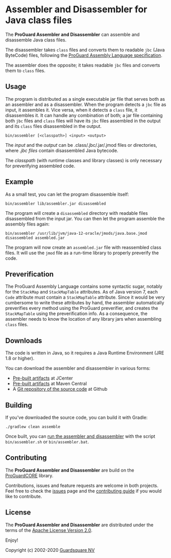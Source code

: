 # Assembler and Disassembler for Java class files

The **ProGuard Assembler and Disassembler** can assemble and disassemble
Java class files.

The disassembler takes `class` files and converts them to readable `jbc`
(Java ByteCode) files, following the [ProGuard Assembly Language
specification](docs/md/specification.md).

The assembler does the opposite; it takes readable `jbc` files and
converts them to `class` files.

## Usage

The program is distributed as a single executable jar file that serves both as
an assembler and as a disassembler. When the program detects a `jbc` file as
input, it assembles it. Vice versa, when it detects a `class` file, it
disassembles it. It can handle any combination of both; a jar file containing
both `jbc` files and `class` files will have its `jbc` files assembled in the
output and its `class` files disassembled in the output.

    bin/assembler [<classpath>] <input> <output>

The _input_ and the _output_ can be .class/.jbc/.jar/.jmod files or
directories, where  _.jbc files_ contain disassembled Java bytecode.

The _classpath_ (with runtime classes and library classes) is only necessary
for preverifying assembled code.

## Example

As a small test, you can let the program disassemble itself:

    bin/assembler lib/assembler.jar disassembled

The program will create a `disassembled` directory with readable files
disassembled from the input jar. You can then let the program assemble the
assembly files again:

    bin/assembler /usr/lib/jvm/java-12-oracle/jmods/java.base.jmod disassembled assembled.jar

The program will now create an `assembled.jar` file with reassembled class
files. It will use the `jmod` file as a run-time library to properly preverify
the code.

## Preverification

The ProGuard Assembly Language contains some syntactic sugar, notably for the
`StackMap` and `StackMapTable` attributes. As of Java version 7, each `Code`
attribute must contain a `StackMapTable` attribute. Since it would be very
cumbersome to write these attributes by hand, the assembler automatically
preverifies every method using the ProGuard preverifier, and creates the
`StackMapTable` using the preverification info. As a consequence, the
assembler needs to know the location of any library jars when assembling
`class` files.

## Downloads

The code is written in Java, so it requires a Java Runtime Environment
(JRE 1.8 or higher).

You can download the assembler and disassembler in various forms:

- [Pre-built artifacts](https://bintray.com/guardsquare/proguard) at JCenter
- [Pre-built artifacts](https://search.maven.org/search?q=g:net.sf.proguard) at Maven Central
- A [Git repository of the source code](https://github.com/Guardsquare/proguard-assembler) at Github

## Building

If you've downloaded the source code, you can build it with Gradle:

    ./gradlew clean assemble

Once built, you can [run the assembler and disassembler](index.md) with the
script `bin/assembler.sh` or `bin/assembler.bat`.

## Contributing

The **ProGuard Assembler and Disassembler** are build on the
[ProGuardCORE](https://github.com/Guardsquare/proguard-core) library.

Contributions, issues and feature requests are welcome in both projects.
Feel free to check the [issues](issues) page and the [contributing
guide](CONTRIBUTING.md) if you would like to contribute.

## License

The **ProGuard Assembler and Disassembler** are distributed under the terms of
the [Apache License Version 2.0](LICENSE).

Enjoy!

Copyright (c) 2002-2020 [Guardsquare NV](https://www.guardsquare.com/)
